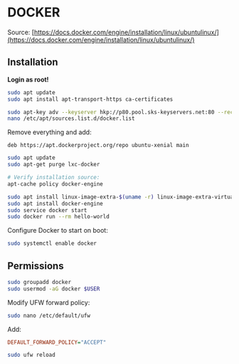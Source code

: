 # DOCKER

Source: [https://docs.docker.com/engine/installation/linux/ubuntulinux/](https://docs.docker.com/engine/installation/linux/ubuntulinux/)

## Installation

**Login as root!**

```bash
sudo apt update
sudo apt install apt-transport-https ca-certificates

sudo apt-key adv --keyserver hkp://p80.pool.sks-keyservers.net:80 --recv-keys 58118E89F3A912897C070ADBF76221572C52609D
nano /etc/apt/sources.list.d/docker.list
```

Remove everything and add:

```
deb https://apt.dockerproject.org/repo ubuntu-xenial main
```


```bash
sudo apt update
sudo apt-get purge lxc-docker

# Verify installation source:
apt-cache policy docker-engine

sudo apt install linux-image-extra-$(uname -r) linux-image-extra-virtual
sudo apt install docker-engine
sudo service docker start
sudo docker run --rm hello-world
```

Configure Docker to start on boot:

```bash
sudo systemctl enable docker
```

## Permissions

```bash
sudo groupadd docker
sudo usermod -aG docker $USER
```

Modify UFW forward policy:

```bash
sudo nano /etc/default/ufw
```

Add:

```ini
DEFAULT_FORWARD_POLICY="ACCEPT"
```

```bash
sudo ufw reload
```

